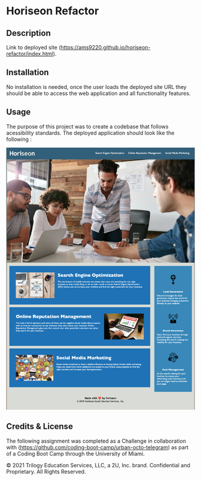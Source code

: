 # Horiseon Refactor 

## Description



Link to deployed site (https://ams9220.github.io/horiseon-refactor/index.html).


## Installation

No installation is needed, once the user loads the deployed site URL they should be able to access the web application and all functionality features. 


## Usage

The purpose of this project was to create a codebase that follows acessibility standards. The deployed application should look like the following : 

![Horiseon Website](assets/images/screenshot.png)


## Credits & License

The following assignment was completed as a Challenge in collaboration with (https://github.com/coding-boot-camp/urban-octo-telegram) as part of a Coding Boot Camp through the University of Miami.


© 2021 Trilogy Education Services, LLC, a 2U, Inc. brand. Confidential and Proprietary. All Rights Reserved.
